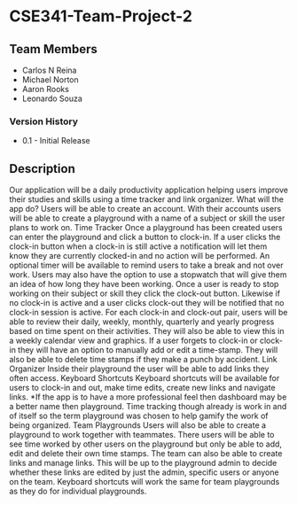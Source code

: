 # CSE341-Team-Project-2

## Team Members
* Carlos N Reina  
* Michael Norton  
* Aaron Rooks  
* Leonardo Souza  

### Version History
* 0.1 - Initial Release

## Description
Our application will be a daily productivity application helping users improve their studies and skills using a time tracker and link organizer.
What will the app do?
Users will be able to create an account. With their accounts users will be able to create a playground with a name of a subject or skill the user plans to work on. 
Time Tracker
Once a playground has been created users can enter the playground and click a button to clock-in. If a user clicks the clock-in button when a clock-in is still active a notification will let them know they are currently clocked-in and no action will be performed. 
An optional timer will be available to remind users to take a break and not over work. Users may also have the option to use a stopwatch that will give them an idea of how long they have been working. 
Once a user is ready to stop working on their subject or skill they click the clock-out button. Likewise if no clock-in is active and a user clicks clock-out they will be notified that no clock-in session is active.
For each clock-in and clock-out pair, users will be able to review their daily, weekly, monthly, quarterly and yearly progress based on time spent on their activities. They will also be able to view this in a weekly calendar view and graphics.
If a user forgets to clock-in or clock-in they will have an option to manually add or edit a time-stamp. They will also be able to delete time stamps if they make a punch by accident.
Link Organizer
Inside their playground the user will be able to add links they often access.
Keyboard Shortcuts
Keyboard shortcuts will be available for users to clock-in and out, make time edits, create new links and navigate links.
*If the app is to have a more professional feel then dashboard may be a better name then playground. Time tracking though already is work in and of itself so the term playground was chosen to help gamify the work of being organized. 
Team Playgrounds
Users will also be able to create a playground to work together with teammates. There users will be able to see time worked by other users on the playground but only be able to add, edit and delete their own time stamps. The team can also be able to create links and manage links. This will be up to the playground admin to decide whether these links are edited by just the admin, specific users or anyone on the team. Keyboard shortcuts will work the same for team playgrounds as they do for individual playgrounds.
